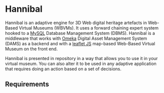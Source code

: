 # Hannibal
Hannibal is an adaptive engine for 3D Web digital heritage artefacts in Web-Based Virtual Museums (WBVMs). It uses a forward chaining expert system hooked to a <a href="https://www.mysql.com/" target="_blank">MySQL</a> Database Management System (DBMS). Hannibal is a middleware that works with [Omeka](https://omeka.org/ "Omeka DAMS") Digital Asset Management System (DAMS) as a backend and with a <a href="https://leafletjs.com/" target="_blank">leaflet JS</a> map-based Web-Based Virtual Museum on the front end. 

Hannibal is presented in repository in a way that allows you to use it in your virtual museum. You can also alter it to be used in any adaptive application that requires doing an action based on a set of decisions.

## Requirements

